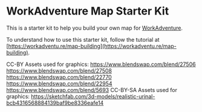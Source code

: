 # WorkAdventure Map Starter Kit

This is a starter kit to help you build your own map for [WorkAdventure](https://workadventu.re).

To understand how to use this starter kit, follow the tutorial at [https://workadventu.re/map-building](https://workadventu.re/map-building).

CC-BY Assets used for graphics:
https://www.blendswap.com/blend/27506
https://www.blendswap.com/blend/27508
https://www.blendswap.com/blend/22770
https://www.blendswap.com/blend/22954
https://www.blendswap.com/blend/5693
CC-BY-SA Assets used for graphics:
https://sketchfab.com/3d-models/realistic-urinal-bcb4316568884139baf9be8336eafe14